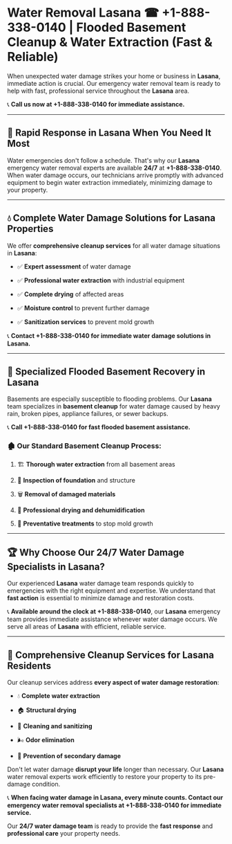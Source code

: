 # Water Removal Lasana ☎ +1-888-338-0140 | Flooded Basement Cleanup & Water Extraction (Fast & Reliable)

When unexpected water damage strikes your home or business in **Lasana**, immediate action is crucial. Our emergency water removal team is ready to help with fast, professional service throughout the **Lasana** area. 

📞 **Call us now at +1-888-338-0140 for immediate assistance.**
---
## 🚀 Rapid Response in Lasana When You Need It Most
Water emergencies don't follow a schedule. That's why our **Lasana** emergency water removal experts are available **24/7** at **+1-888-338-0140**. When water damage occurs, our technicians arrive promptly with advanced equipment to begin water extraction immediately, minimizing damage to your property.
---
## 💧 Complete Water Damage Solutions for Lasana Properties
We offer **comprehensive cleanup services** for all water damage situations in **Lasana**:
- ✅ **Expert assessment** of water damage  
- ✅ **Professional water extraction** with industrial equipment  
- ✅ **Complete drying** of affected areas  
- ✅ **Moisture control** to prevent further damage  
- ✅ **Sanitization services** to prevent mold growth  
📞 **Contact +1-888-338-0140 for immediate water damage solutions in Lasana.**
---
## 🌊 Specialized Flooded Basement Recovery in Lasana
Basements are especially susceptible to flooding problems. Our **Lasana** team specializes in **basement cleanup** for water damage caused by heavy rain, broken pipes, appliance failures, or sewer backups. 
📞 **Call +1-888-338-0140 for fast flooded basement assistance.**
### 🏚️ Our Standard Basement Cleanup Process:
1. 🏗️ **Thorough water extraction** from all basement areas  
2. 🔎 **Inspection of foundation** and structure  
3. 🗑️ **Removal of damaged materials**  
4. 💨 **Professional drying and dehumidification**  
5. 🚫 **Preventative treatments** to stop mold growth  
---
## 🏆 Why Choose Our 24/7 Water Damage Specialists in Lasana?
Our experienced **Lasana** water damage team responds quickly to emergencies with the right equipment and expertise. We understand that **fast action** is essential to minimize damage and restoration costs.
📞 **Available around the clock at +1-888-338-0140**, our **Lasana** emergency team provides immediate assistance whenever water damage occurs. We serve all areas of **Lasana** with efficient, reliable service.
---
## 🧹 Comprehensive Cleanup Services for Lasana Residents
Our cleanup services address **every aspect of water damage restoration**:
- 💧 **Complete water extraction**  
- 🏠 **Structural drying**  
- 🧼 **Cleaning and sanitizing**  
- 🌬️ **Odor elimination**  
- 🚫 **Prevention of secondary damage**  
Don't let water damage **disrupt your life** longer than necessary. Our **Lasana** water removal experts work efficiently to restore your property to its pre-damage condition.
📞 **When facing water damage in Lasana, every minute counts. Contact our emergency water removal specialists at +1-888-338-0140 for immediate service.**
Our **24/7 water damage team** is ready to provide the **fast response** and **professional care** your property needs.
